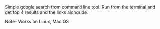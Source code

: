 Simple google search from command line tool.
Run from the terminal and get top 4 results 
and the links alongside.

Note-
Works on Linux, Mac OS
